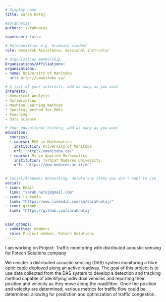 ```yaml
---
# Display name
title: Sarah Nataj

#sarahnataj
authors: sarahnataj

superuser: false

# Role/position e.g. Graduate student
role: Research Assistance, Sessional instructor

# Organization membership
Organizations/Affiliations:
organizations:
- name: University of Manitoba
  url: http://umanitoba.ca/

# A list of your interests, add as many as you want
interests:
- Numerical Analysis
- Optimization
- Machine Learning methods
- Spectral method for PDEs
- Teaching
- Data Science

# Your educational history, add as many as you want
education:
  courses:
  - course: PhD in Mathematics
    institution: University of Manitoba
    url: "http://umanitoba.ca/"
  - course: Ms in Applied Mathematics
    institution: Tarbiat Modares University
    url: "https://www.modares.ac.ir/en"
  

# Social/Academic Networking, delete any items you don't want to use
social:
- icon: Email
  link: "sarah.nataj@gmail.com"
- icon: linkedIn
  link: "https://www.linkedin.com/in/sarahnataj/"
- icon: github
  link: "https://github.com/sarahnataj"
  

user_groups:
- committee: members
  role: Project member, Fotech Solutions
---
```

I am working on Project: Traffic monitoring with distributed acoustic sensing for Fotech Solutions company

We onsider a distributed acoustic sensing (DAS) system monitoring a fibre optic cable deployed along an active roadway. The goal of this project is to use data collected from the DAS system to develop a detection and tracking method capable of identifying individual vehicles and reporting their position and velocity as they move along the road/fibre.  Once the position and velocity are determined, various metrics for traffic flow could be determined, allowing for prediction and optimization of traffic congestion.
